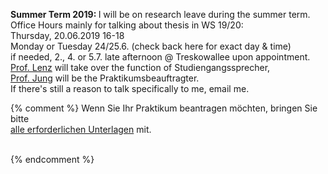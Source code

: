 



<b> Summer Term 2019: </b>
I will be on research leave during the summer term.<br/>
Office Hours mainly for talking about thesis in WS 19/20:<br/>
Thursday, 20.06.2019 16-18<br/>
Monday or Tuesday 24/25.6. (check back here for exact day & time)<br/>
if needed, 2., 4. or 5.7. late afternoon @ Treskowallee upon appointment.<br/>
<a href = "https://www.htw-berlin.de/hochschule/personen/person/?eid=9042">
Prof. Lenz</a> will take over the function of Studiengangssprecher, <br/>
<a href = "http://home.htw-berlin.de/~jungk/">Prof. Jung</a> will be the
Praktikumsbeauftragter.<br/>
If there's still a reason to talk specifically to me, email me.


{% comment %}
Wenn Sie Ihr Praktikum beantragen möchten, bringen Sie bitte<br />
<a href ="https://imi-bachelor.htw-berlin.de/studium/praktikum/#c10769">
alle erforderlichen Unterlagen</a> mit.
<br /><br />

<div class="alert alert-info" role="alert"></div>

<div class="alert alert-danger" role="alert"></div>

{% endcomment %}
